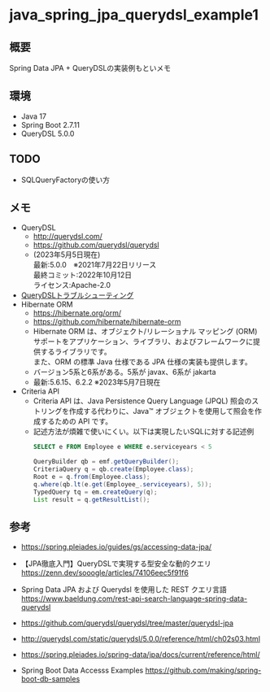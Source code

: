 # java_spring_jpa_querydsl_example1

## 概要
Spring Data JPA + QueryDSLの実装例もといメモ

## 環境
- Java 17
- Spring Boot 2.7.11
- QueryDSL 5.0.0

## TODO
- SQLQueryFactoryの使い方

## メモ

- QueryDSL  
  - http://querydsl.com/  
  - https://github.com/querydsl/querydsl  
  - (2023年5月5日現在)  
    最新:5.0.0　※2021年7月22日リリース  
    最終コミット:2022年10月12日  
    ライセンス:Apache-2.0  
- [QueryDSLトラブルシューティング](doc/QueryDSLトラブルシューティング.md)
- Hibernate ORM  
  - https://hibernate.org/orm/
  - https://github.com/hibernate/hibernate-orm
  - Hibernate ORM は、オブジェクト/リレーショナル マッピング (ORM) サポートをアプリケーション、ライブラリ、およびフレームワークに提供するライブラリです。  
  また、ORM の標準 Java 仕様である JPA 仕様の実装も提供します。  
  - バージョン5系と6系がある。5系が javax、6系が jakarta
  - 最新:5.6.15、6.2.2 ※2023年5月7日現在
- Criteria API
  - Criteria API は、Java Persistence Query Language (JPQL) 照会のストリングを作成する代わりに、Java™ オブジェクトを使用して照会を作成するための API です。
  - 記述方法が煩雑で使いにくい。以下は実現したいSQLに対する記述例
    ```sql
    SELECT e FROM Employee e WHERE e.serviceyears < 5
    ```
    ```java
    QueryBuilder qb = emf.getQueryBuilder();
    CriteriaQuery q = qb.create(Employee.class);
    Root e = q.from(Employee.class);
    q.where(qb.lt(e.get(Employee_.serviceyears), 5));
    TypedQuery tq = em.createQuery(q);
    List result = q.getResultList();
    ```

## 参考
- https://spring.pleiades.io/guides/gs/accessing-data-jpa/

- 【JPA徹底入門】QueryDSLで実現する型安全な動的クエリ  
  https://zenn.dev/sooogle/articles/74106eec5f91f6

- Spring Data JPA および Querydsl を使用した REST クエリ言語  
  https://www.baeldung.com/rest-api-search-language-spring-data-querydsl

- https://github.com/querydsl/querydsl/tree/master/querydsl-jpa

- http://querydsl.com/static/querydsl/5.0.0/reference/html/ch02s03.html

- https://spring.pleiades.io/spring-data/jpa/docs/current/reference/html/

- Spring Boot Data Accesss Examples
  https://github.com/making/spring-boot-db-samples